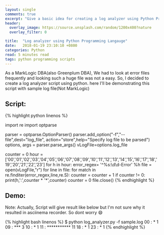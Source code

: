```yaml
---
layout: single
comments: true
excerpt: "Give a basic idea for creating a log analyzer using Python Programming"
header:
  overlay_image: https://source.unsplash.com/random/1200x400?nature
  overlay_filter: 0

title:  "Log analyzer using Python Programming Langauge"
date:   2018-01-19 23:10:10 +0800
categories: Python
read: 5 minutes read
tags: python programming scripts
---
```


As a MarkLogic DBA(also Greenplum DBA), We had to look at error files frequently and looking such a huge file was not a easy. So, I decided to create a log analyzer script using python. here I'll be demonstrating this script with sample log file(Not MarkLogic)

## Script:

{% highlight python linenos %}

import re
import optparse

parser = optparse.OptionParser()
parser.add_option("-f","--file",dest="log_file",
                          action="store",help="Specify log file to be parsed")
options, args = parser.parse_args()
vLogFile=options.log_file

counter = 0
hour = ['00','01','02','03','04','05','06','07','08','09','10','11','12','13','14','15','16','17','18','19','20','21','22','23']
for h in hour:
    error_regex= '^%s:\d\d-Error' %h
    file = open(vLogFile,"r")
    for line in file:
        for match in re.finditer(error_regex,line,re.S):
            counter = counter + 1
    if counter != 0:
        print(h,':',counter * '*',counter)
    counter = 0
    file.close()
{% endhighlight %}

## Demo:

<script src="https://asciinema.org/a/KDb3eEYVWjDDzEyY3uY7ztN8A.js" id="asciicast-KDb3eEYVWjDDzEyY3uY7ztN8A" async></script>

Note: Actually, Script will give result like below but I'm not sure why it resulted in asciinema recorder. So dont worry :smile:

{% highlight bash linenos %}
$ python log_analyzer.py -f sample.log
00 : * 1
09 : *** 3
10 : * 1
11 : *********** 11
18 : * 1
23 : * 1
{% endhighlight %}
